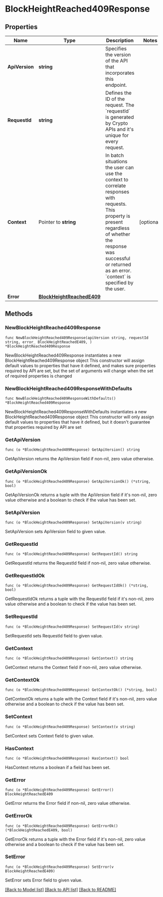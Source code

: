# BlockHeightReached409Response

## Properties

Name | Type | Description | Notes
------------ | ------------- | ------------- | -------------
**ApiVersion** | **string** | Specifies the version of the API that incorporates this endpoint. | 
**RequestId** | **string** | Defines the ID of the request. The &#x60;requestId&#x60; is generated by Crypto APIs and it&#39;s unique for every request. | 
**Context** | Pointer to **string** | In batch situations the user can use the context to correlate responses with requests. This property is present regardless of whether the response was successful or returned as an error. &#x60;context&#x60; is specified by the user. | [optional] 
**Error** | [**BlockHeightReachedE409**](BlockHeightReachedE409.md) |  | 

## Methods

### NewBlockHeightReached409Response

`func NewBlockHeightReached409Response(apiVersion string, requestId string, error_ BlockHeightReachedE409, ) *BlockHeightReached409Response`

NewBlockHeightReached409Response instantiates a new BlockHeightReached409Response object
This constructor will assign default values to properties that have it defined,
and makes sure properties required by API are set, but the set of arguments
will change when the set of required properties is changed

### NewBlockHeightReached409ResponseWithDefaults

`func NewBlockHeightReached409ResponseWithDefaults() *BlockHeightReached409Response`

NewBlockHeightReached409ResponseWithDefaults instantiates a new BlockHeightReached409Response object
This constructor will only assign default values to properties that have it defined,
but it doesn't guarantee that properties required by API are set

### GetApiVersion

`func (o *BlockHeightReached409Response) GetApiVersion() string`

GetApiVersion returns the ApiVersion field if non-nil, zero value otherwise.

### GetApiVersionOk

`func (o *BlockHeightReached409Response) GetApiVersionOk() (*string, bool)`

GetApiVersionOk returns a tuple with the ApiVersion field if it's non-nil, zero value otherwise
and a boolean to check if the value has been set.

### SetApiVersion

`func (o *BlockHeightReached409Response) SetApiVersion(v string)`

SetApiVersion sets ApiVersion field to given value.


### GetRequestId

`func (o *BlockHeightReached409Response) GetRequestId() string`

GetRequestId returns the RequestId field if non-nil, zero value otherwise.

### GetRequestIdOk

`func (o *BlockHeightReached409Response) GetRequestIdOk() (*string, bool)`

GetRequestIdOk returns a tuple with the RequestId field if it's non-nil, zero value otherwise
and a boolean to check if the value has been set.

### SetRequestId

`func (o *BlockHeightReached409Response) SetRequestId(v string)`

SetRequestId sets RequestId field to given value.


### GetContext

`func (o *BlockHeightReached409Response) GetContext() string`

GetContext returns the Context field if non-nil, zero value otherwise.

### GetContextOk

`func (o *BlockHeightReached409Response) GetContextOk() (*string, bool)`

GetContextOk returns a tuple with the Context field if it's non-nil, zero value otherwise
and a boolean to check if the value has been set.

### SetContext

`func (o *BlockHeightReached409Response) SetContext(v string)`

SetContext sets Context field to given value.

### HasContext

`func (o *BlockHeightReached409Response) HasContext() bool`

HasContext returns a boolean if a field has been set.

### GetError

`func (o *BlockHeightReached409Response) GetError() BlockHeightReachedE409`

GetError returns the Error field if non-nil, zero value otherwise.

### GetErrorOk

`func (o *BlockHeightReached409Response) GetErrorOk() (*BlockHeightReachedE409, bool)`

GetErrorOk returns a tuple with the Error field if it's non-nil, zero value otherwise
and a boolean to check if the value has been set.

### SetError

`func (o *BlockHeightReached409Response) SetError(v BlockHeightReachedE409)`

SetError sets Error field to given value.



[[Back to Model list]](../README.md#documentation-for-models) [[Back to API list]](../README.md#documentation-for-api-endpoints) [[Back to README]](../README.md)


